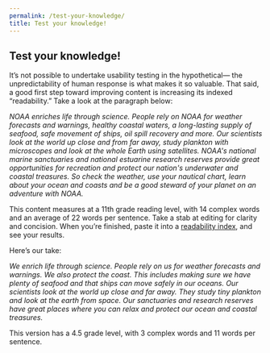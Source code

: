 ```yaml
---
permalink: /test-your-knowledge/
title: Test your knowledge! 
---
```


## Test your knowledge! 

It’s not possible to undertake usability testing in the hypothetical— the unpredictability of human response is what makes it so valuable. That said, a good first step toward improving content is increasing its indexed “readability.” Take a look at the paragraph below:

*NOAA enriches life through science. People rely on NOAA for weather forecasts and warnings, healthy coastal waters, a long-lasting supply of seafood, safe movement of ships, oil spill recovery and more. Our scientists look at the world up close and from far away, study plankton with microscopes and look at the whole Earth using satellites. NOAA's national marine sanctuaries and national estuarine research reserves provide great opportunities for recreation and protect our nation's underwater and coastal treasures. So check the weather, use your nautical chart, learn about your ocean and coasts and be a good steward of your planet on an adventure with NOAA.*

This content measures at a 11th grade reading level, with 14 complex words and an average of 22 words per sentence. Take a stab at editing for clarity and concision. When you’re finished, paste it into a [readability index](http://www.editcentral.com/gwt1/EditCentral.html#style_diction), and see your results.

Here’s our take:

*We enrich life through science. People rely on us for weather forecasts and warnings. We also protect the coast. This includes making sure we have plenty of seafood and that ships can move safely in our oceans. Our scientists look at the world up close and far away. They study tiny plankton and look at the earth from space. Our sanctuaries and research reserves have great places where you can relax and protect our ocean and coastal treasures.* 

This version has a 4.5 grade level, with 3 complex words and 11 words per sentence.
